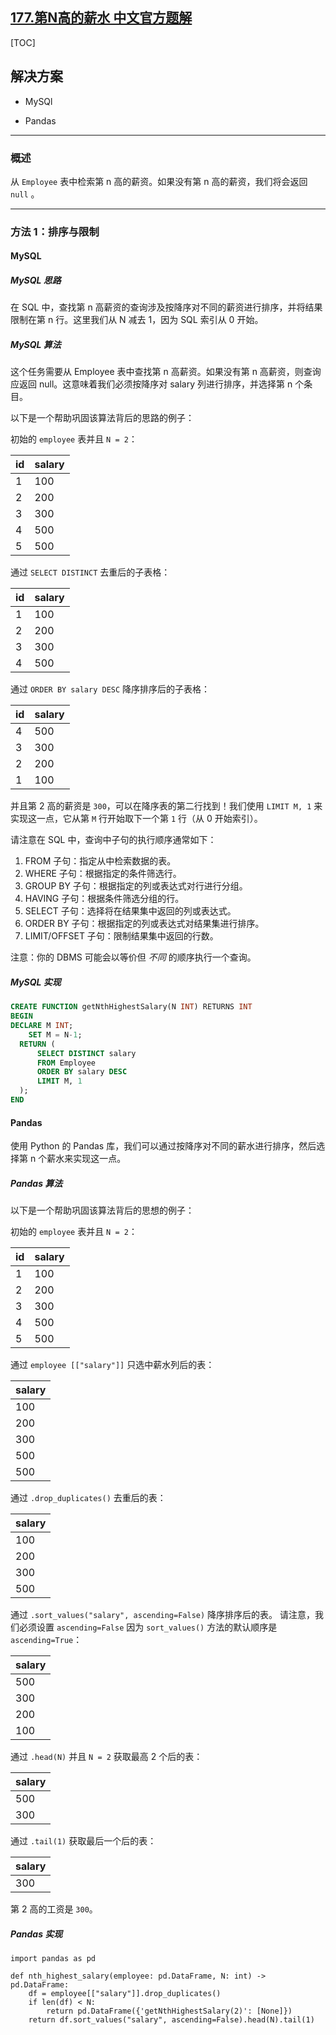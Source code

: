 ## [177.第N高的薪水 中文官方题解](https://leetcode.cn/problems/nth-highest-salary/solutions/100000/di-n-gao-de-xin-shui-by-leetcode-solutio-anro)

[TOC]

## 解决方案

- MySQl

- Pandas

---

### 概述

从 `Employee` 表中检索第 n 高的薪资。如果没有第 n 高的薪资，我们将会返回 `null` 。

---

### 方法 1：排序与限制

#### MySQL

##### MySQL 思路

在 SQL 中，查找第 n 高薪资的查询涉及按降序对不同的薪资进行排序，并将结果限制在第 n 行。这里我们从 N 减去 1，因为 SQL 索引从 0 开始。

##### MySQL 算法

这个任务需要从 Employee 表中查找第 n 高薪资。如果没有第 n 高薪资，则查询应返回 null。这意味着我们必须按降序对 salary 列进行排序，并选择第 n 个条目。

以下是一个帮助巩固该算法背后的思路的例子：

初始的 `employee` 表并且 `N = 2`：

| id | salary |
|----|--------|
| 1  | 100    |
| 2  | 200    |
| 3  | 300    |
| 4  | 500    |
| 5  | 500    |

通过 `SELECT DISTINCT` 去重后的子表格：

| id | salary |
|----|--------|
| 1  | 100    |
| 2  | 200    |
| 3  | 300    |
| 4  | 500    |

通过 `ORDER BY salary DESC` 降序排序后的子表格：

| id | salary |
|----|--------|
| 4  | 500    |
| 3  | 300    |
| 2  | 200    |
| 1  | 100    |

并且第 2 高的薪资是 `300`，可以在降序表的第二行找到！我们使用 `LIMIT M, 1` 来实现这一点，它从第 `M` 行开始取下一个第 `1` 行（从 0 开始索引）。

请注意在 SQL 中，查询中子句的执行顺序通常如下：

1. FROM 子句：指定从中检索数据的表。
2. WHERE 子句：根据指定的条件筛选行。
3. GROUP BY 子句：根据指定的列或表达式对行进行分组。
4. HAVING 子句：根据条件筛选分组的行。
5. SELECT 子句：选择将在结果集中返回的列或表达式。
6. ORDER BY 子句：根据指定的列或表达式对结果集进行排序。
7. LIMIT/OFFSET 子句：限制结果集中返回的行数。

注意：你的 DBMS 可能会以等价但 *不同* 的顺序执行一个查询。

##### MySQL 实现

```Sql
CREATE FUNCTION getNthHighestSalary(N INT) RETURNS INT
BEGIN
DECLARE M INT; 
    SET M = N-1; 
  RETURN (
      SELECT DISTINCT salary
      FROM Employee
      ORDER BY salary DESC
      LIMIT M, 1
  );
END
```

#### Pandas

使用 Python 的 Pandas 库，我们可以通过按降序对不同的薪水进行排序，然后选择第 n 个薪水来实现这一点。

##### Pandas 算法

以下是一个帮助巩固该算法背后的思想的例子：

初始的 `employee` 表并且 `N = 2`：

| id | salary |
|----|--------|
| 1  | 100    |
| 2  | 200    |
| 3  | 300    |
| 4  | 500    |
| 5  | 500    |

通过 `employee [["salary"]]` 只选中薪水列后的表：

| salary |
|--------|
| 100    |
| 200    |
| 300    |
| 500    |
| 500    |

通过 `.drop_duplicates()` 去重后的表：

| salary |
|--------|
| 100    |
| 200    |
| 300    |
| 500    |

通过 `.sort_values("salary", ascending=False)` 降序排序后的表。 请注意，我们必须设置 `ascending=False` 因为 `sort_values()` 方法的默认顺序是 `ascending=True`：

| salary |
|--------|
| 500    |
| 300    |
| 200    |
| 100    |

通过 `.head(N)` 并且 `N = 2` 获取最高 2 个后的表：

| salary |
|--------|
| 500    |
| 300    |

通过 `.tail(1)` 获取最后一个后的表：

| salary |
|--------|
| 300    |

第 2 高的工资是 `300`。

##### Pandas 实现

```Python3
import pandas as pd

def nth_highest_salary(employee: pd.DataFrame, N: int) -> pd.DataFrame:
    df = employee[["salary"]].drop_duplicates()
    if len(df) < N:
        return pd.DataFrame({'getNthHighestSalary(2)': [None]})
    return df.sort_values("salary", ascending=False).head(N).tail(1)
```